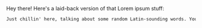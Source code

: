 Hey there! Here's a laid-back version of that Lorem ipsum stuff:

```markdown
Just chillin' here, talking about some random Latin-sounding words. You know, the usual "dolor sit amet" jazz. No big deal, just keeping it casual.
```
